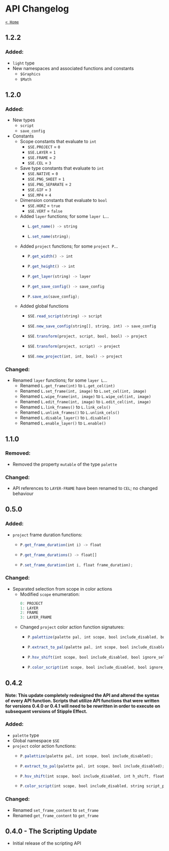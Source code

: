 # API Changelog

[`< Home`](README.md)

## 1.2.2

### Added:
* `light` type
* New namespaces and associated functions and constants
  * `$Graphics`
  * `$Math`

## 1.2.0

### Added:
* New types
  * `script`
  * `save_config`
* Constants 
  * Scope constants that evaluate to `int`
    * `$SE.PROJECT` = `0`
    * `$SE.LAYER` = `1`
    * `$SE.FRAME` = `2`
    * `$SE.CEL` = `3`
  * Save type constants that evaluate to `int`
    * `$SE.NATIVE` = `0`
    * `$SE.PNG_SHEET` = `1`
    * `$SE.PNG_SEPARATE` = `2`
    * `$SE.GIF` = `3`
    * `$SE.MP4` = `4`
  * Dimension constants that evaluate to `bool`
    * `$SE.HORZ` = `true`
    * `$SE.VERT` = `false`
  * Added `layer` functions; for some `layer L`...
    * ```js
      L.get_name() -> string
      ```
    * ```js
      L.set_name(string);
      ```
  * Added `project` functions; for some `project P`...
    * ```js
      P.get_width() -> int
      ```
    * ```js
      P.get_height() -> int
      ```
    * ```js
      P.get_layer(string) -> layer
      ```
    * ```js
      P.get_save_config() -> save_config
      ```
    * ```js
      P.save_as(save_config);
      ```
  * Added global functions
    * ```js
      $SE.read_script(string) -> script
      ```
    * ```js
      $SE.new_save_config(string[], string, int) -> save_config
      ```
    * ```js
      $SE.transform(project, script, bool, bool) -> project
      ```
    * ```js
      $SE.transform(project, script) -> project
      ```
    * ```js
      $SE.new_project(int, int, bool) -> project
      ```

### Changed:
* Renamed `layer` functions; for some `layer L`... 
  * Renamed `L.get_frame(int)` to `L.get_cel(int)`
  * Renamed `L.set_frame(int, image)` to `L.set_cel(int, image)`
  * Renamed `L.wipe_frame(int, image)` to `L.wipe_cel(int, image)`
  * Renamed `L.edit_frame(int, image)` to `L.edit_cel(int, image)`
  * Renamed `L.link_frames()` to `L.link_cels()`
  * Renamed `L.unlink_frames()` to `L.unlink_cels()`
  * Renamed `L.disable_layer()` to `L.disable()`
  * Renamed `L.enable_layer()` to `L.enable()`

## 1.1.0

### Removed:

* Removed the property `mutable` of the type `palette`

### Changed:

* API references to `LAYER-FRAME` have been renamed to `CEL`; no changed behaviour

## 0.5.0

### Added:

* `project` frame duration functions:
  * ```js
    P.get_frame_duration(int i) -> float
    ```
  * ```js
    P.get_frame_durations() -> float[]
    ```
  * ```js
    P.set_frame_duration(int i, float frame_duration);
    ```

### Changed:

* Separated selection from scope in color actions
  * Modified `scope` enumeration:
    ```js
    0: PROJECT
    1: LAYER
    2: FRAME
    3: LAYER_FRAME
    ```
  * Changed `project` color action function signatures:
    * ```js
      P.palettize(palette pal, int scope, bool include_disabled, bool ignore_selection);
      ```
    * ```js
      P.extract_to_pal(palette pal, int scope, bool include_disabled, bool ignore_selection);
      ```
    * ```js
      P.hsv_shift(int scope, bool include_disabled, bool ignore_selection, int h_shift, N s_shift, N v_shift);
      ```
    * ```js
      P.color_script(int scope, bool include_disabled, bool ignore_selection, string script_path);
      ```

## 0.4.2

**Note: This update completely redesigned the API and altered the syntax of every API function. Scripts that utilize API functions that were written for versions 0.4.0 or 0.4.1 will need to be rewritten in order to execute on subsequent versions of Stipple Effect.**

### Added:

* `palette` type
* Global namespace `$SE`
* `project` color action functions:
  * ```js
    P.palettize(palette pal, int scope, bool include_disabled);
    ```
  * ```js
    P.extract_to_pal(palette pal, int scope, bool include_disabled);
    ```
  * ```js
    P.hsv_shift(int scope, bool include_disabled, int h_shift, float s_shift, float v_shift);
    ```
  * ```js
    P.color_script(int scope, bool include_disabled, string script_path);
    ```

### Changed:

* Renamed `set_frame_content` to `set_frame`
* Renamed `get_frame_content` to `get_frame`

## 0.4.0 - The Scripting Update

* Initial release of the scripting API
